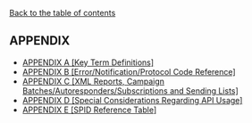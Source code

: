 <a href="/1.3/README.md">Back to the table of contents</a>


<h2>APPENDIX</h2>

<ul>

<li><a href="APPENDIX_A.md">APPENDIX A [Key Term Definitions]</a></li>
<li><a href="APPENDIX_B.md">APPENDIX B [Error/Notification/Protocol Code Reference]</a></li>
<li><a href="APPENDIX_C.md">APPENDIX C [XML Reports, Campaign Batches/Autoresponders/Subscriptions and Sending Lists]</a></li>
<li><a href="APPENDIX_D.md">APPENDIX D [Special Considerations Regarding API Usage]</a></li>
<li><a href="APPENDIX_E.md">APPENDIX E [SPID Reference Table]</a></li>

</ul>
